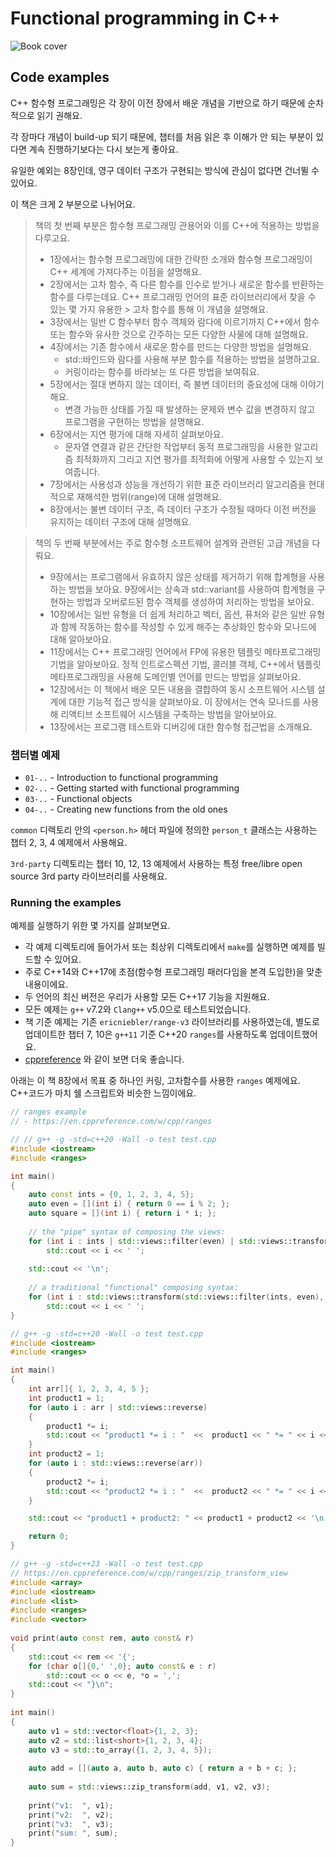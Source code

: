 # Functional programming in C++

![Book cover](https://gitlab.com/manning-fpcpp-book/code-examples/raw/master/.resources/fpcpp-cover.png)

## Code examples

C++ 함수형 프로그래밍은 각 장이 이전 장에서 배운 개념을 기반으로 하기 때문에 순차적으로 읽기 권해요.

각 장마다 개념이 build-up 되기 때문에, 챕터를 처음 읽은 후 이해가 안 되는 부분이 있다면 계속 진행하기보다는 다시 보는게 좋아요.

유일한 예외는 8장인데, 영구 데이터 구조가 구현되는 방식에 관심이 없다면 건너뛸 수 있어요.

이 책은 크게 2 부분으로 나뉘어요.

> 책의 첫 번째 부분은 함수형 프로그래밍 관용어와 이를 C++에 적용하는 방법을 다루고요.
> - 1장에서는 함수형 프로그래밍에 대한 간략한 소개와 함수형 프로그래밍이 C++ 세계에 가져다주는 이점을 설명해요.
> - 2장에서는 고차 함수, 즉 다른 함수를 인수로 받거나 새로운 함수를 반환하는 함수를 다루는데요. C++ 프로그래밍 언어의 표준 라이브러리에서 찾을 수 있는 몇 가지 유용한 > 고차 함수를 통해 이 개념을 설명해요.
> - 3장에서는 일반 C 함수부터 함수 객체와 람다에 이르기까지 C++에서 함수 또는 함수와 유사한 것으로 간주하는 모든 다양한 사물에 대해 설명해요.
> - 4장에서는 기존 함수에서 새로운 함수를 만드는 다양한 방법을 설명해요.
> 	- std::바인드와 람다를 사용해 부분 함수를 적용하는 방법을 설명하고요.
> 	- 커링이라는 함수를 바라보는 또 다른 방법을 보여줘요.
> - 5장에서는 절대 변하지 않는 데이터, 즉 불변 데이터의 중요성에 대해 이야기해요.
> 	- 변경 가능한 상태를 가질 때 발생하는 문제와 변수 값을 변경하지 않고 프로그램을 구현하는 방법을 설명해요.
> - 6장에서는 지연 평가에 대해 자세히 살펴보아요.
> 	- 문자열 연결과 같은 간단한 작업부터 동적 프로그래밍을 사용한 알고리즘 최적화까지 그리고 지연 평가를 최적화에 어떻게 사용할 수 있는지 보여줍니다.
> - 7장에서는 사용성과 성능을 개선하기 위한 표준 라이브러리 알고리즘을 현대적으로 재해석한 범위(range)에 대해 설명해요.
> - 8장에서는 불변 데이터 구조, 즉 데이터 구조가 수정될 때마다 이전 버전을 유지하는 데이터 구조에 대해 설명해요.

> 책의 두 번째 부분에서는 주로 함수형 소프트웨어 설계와 관련된 고급 개념을 다뤄요.
> - 9장에서는 프로그램에서 유효하지 않은 상태를 제거하기 위해 합계형을 사용하는 방법을 보아요. 9장에서는 상속과 std::variant를 사용하여 합계형을 구현하는 방법과 오버로드된 함수 객체를 생성하여 처리하는 방법을 보아요.
> - 10장에서는 일반 유형을 더 쉽게 처리하고 벡터, 옵션, 퓨처와 같은 일반 유형과 함께 작동하는 함수를 작성할 수 있게 해주는 추상화인 함수와 모나드에 대해 알아보아요.
> - 11장에서는 C++ 프로그래밍 언어에서 FP에 유용한 템플릿 메타프로그래밍 기법을 알아보아요. 정적 인트로스펙션 기법, 콜러블 객체, C++에서 템플릿 메타프로그래밍을 사용해 도메인별 언어를 만드는 방법을 살펴보아요.
> - 12장에서는 이 책에서 배운 모든 내용을 결합하여 동시 소프트웨어 시스템 설계에 대한 기능적 접근 방식을 살펴보아요. 이 장에서는 연속 모나드를 사용해 리액티브 소프트웨어 시스템을 구축하는 방법을 알아보아요.
> - 13장에서는 프로그램 테스트와 디버깅에 대한 함수형 접근법을 소개해요.


### 챕터별 예제

- `01-..` - Introduction to functional programming
- `02-..` - Getting started with functional programming
- `03-..` - Functional objects
- `04-..` - Creating new functions from the old ones

`common` 디렉토리 안의 `<person.h>` 헤더 파일에 정의한 `person_t` 클래스는 사용하는 챕터 2, 3, 4 예제에서 사용해요.

`3rd-party` 디렉토리는 챕터 10, 12, 13 예제에서 사용하는 특정 free/libre open source 3rd party 라이브러리를 사용해요.

### Running the examples

예제를 실행하기 위한 몇 가지를 살펴보면요.
- 각 예제 디렉토리에 들어가서 또는 최상위 디렉토리에서 `make`를 실행하면 예제를 빌드할 수 있어요.
- 주로 C++14와 C++17에 초점(함수형 프로그래밍 패러다임을 본격 도입한)을 맞춘 내용이에요.
- 두 언어의 최신 버전은 우리가 사용할 모든 C++17 기능을 지원해요.
- 모든 예제는 `g++` v7.2와 `Clang++` v5.0으로 테스트되었습니다.
- 책 기준 예제는 기존 `ericniebler/range-v3` 라이브러리를 사용하였는데, 별도로 업데이트한 챕터 7, 10은 `g++11` 기준 C++20 `ranges`를 사용하도록 업데이트했어요.
- [cppreference](https://en.cppreference.com/w/cpp ) 와 같이 보면 더욱 좋습니다.

아래는 이 책 8장에서 목표 중 하나인 커링, 고차함수를 사용한 `ranges` 예제에요. C++코드가 마치 쉘 스크립트와 비슷한 느낌이에요.
```C++
// ranges example
// - https://en.cppreference.com/w/cpp/ranges

// // g++ -g -std=c++20 -Wall -o test test.cpp
#include <iostream>
#include <ranges>

int main()
{
	auto const ints = {0, 1, 2, 3, 4, 5};
	auto even = [](int i) { return 0 == i % 2; };
	auto square = [](int i) { return i * i; };
 
	// the "pipe" syntax of composing the views:
	for (int i : ints | std::views::filter(even) | std::views::transform(square))
		std::cout << i << ' ';
 
	std::cout << '\n';
 
	// a traditional "functional" composing syntax:
	for (int i : std::views::transform(std::views::filter(ints, even), square))
		std::cout << i << ' ';
}
```

```C++
// g++ -g -std=c++20 -Wall -o test test.cpp
#include <iostream>
#include <ranges>

int main()
{
	int arr[]{ 1, 2, 3, 4, 5 };
	int product1 = 1;
	for (auto i : arr | std::views::reverse)
	{
		product1 *= i;
		std::cout << "product1 *= i : "  <<  product1 << " *= " << i << '\n';
	}
	int product2 = 1;
	for (auto i : std::views::reverse(arr))
	{
		product2 *= i;
		std::cout << "product2 *= i : "  <<  product2 << " *= " << i << '\n';
	}

	std::cout << "product1 + product2: " << product1 + product2 << '\n';

	return 0;
}
```

```C++
// g++ -g -std=c++23 -Wall -o test test.cpp
// https://en.cppreference.com/w/cpp/ranges/zip_transform_view
#include <array>
#include <iostream>
#include <list>
#include <ranges>
#include <vector>
 
void print(auto const rem, auto const& r)
{
    std::cout << rem << '{'; 
    for (char o[]{0,' ',0}; auto const& e : r)
        std::cout << o << e, *o = ',';
    std::cout << "}\n";
}
 
int main()
{
    auto v1 = std::vector<float>{1, 2, 3};
    auto v2 = std::list<short>{1, 2, 3, 4};
    auto v3 = std::to_array({1, 2, 3, 4, 5});
 
    auto add = [](auto a, auto b, auto c) { return a + b + c; };
 
    auto sum = std::views::zip_transform(add, v1, v2, v3);
 
    print("v1:  ", v1);
    print("v2:  ", v2);
    print("v3:  ", v3);
    print("sum: ", sum);
}
```